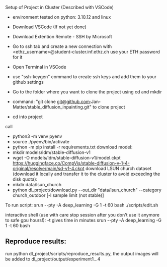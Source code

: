 
Setup of Project in Cluster (Described with VSCode)

- environment tested on python: 3.10.12 and linux

- Download VSCode (If not yet done)
- Download Extention Remote - SSH by Microsoft
- Go to ssh tab and create a new connection  with <ethz_username>@student-cluster.inf.ethz.ch use your ETH password for it
- Open Terminal in VSCode
- use "ssh-keygen" command to create ssh keys and add them to your github settings
- Go to the folder where you want to clone the project using cd and mkdir
- command: "git clone git@github.com:Jan-Matter/stable_diffusion_inpainting.git" to clone project
- cd into project

call
- python3 -m venv pyenv
- source ./pyenv/bin/activate
- python -m pip install -r requirements.txt
download model:
- mkdir models/ldm/stable-diffusion-v1
- wget -O models/ldm/stable-diffusion-v1/model.ckpt https://huggingface.co/CompVis/stable-diffusion-v-1-4-original/resolve/main/sd-v1-4.ckpt
download LSUN church dataset (download it locally and transfer it to the cluster to avoid exceeding the disk quota):
- mkdir data/lsun_church
- python dl_project/download.py --out_dir "data/lsun_church" --category church_outdoor [-l sample limit (not stable)]

To run script:
srun --pty -A deep_learning -G 1 -t 60 bash ./scripts/edit.sh

interactive shell (use with care stop session after you don't use it anymore to safe gpu hours!):
-t gives time in minutes
srun --pty -A deep_learning -G 1 -t 60 bash


## Reproduce results:
run python dl_project/scripts/reproduce_results.py, the output images will be added to dl_project/output/experiment1...4






